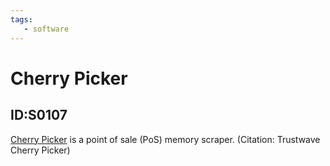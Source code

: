 ```yaml
---
tags:
   - software
---
```

# Cherry Picker
## ID:S0107
[Cherry Picker](/mitre/software/S0107) is a point of sale (PoS) memory scraper. (Citation: Trustwave Cherry Picker)
